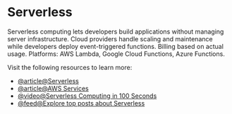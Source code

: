 # Serverless

Serverless computing lets developers build applications without managing server infrastructure. Cloud providers handle scaling and maintenance while developers deploy event-triggered functions. Billing based on actual usage. Platforms: AWS Lambda, Google Cloud Functions, Azure Functions.

Visit the following resources to learn more:

- [@article@Serverless](https://www.ibm.com/cloud/learn/serverless)
- [@article@AWS Services](https://aws.amazon.com/serverless/)
- [@video@Serverless Computing in 100 Seconds](https://www.youtube.com/watch?v=W_VV2Fx32_Y&ab_channel=Fireship)
- [@feed@Explore top posts about Serverless](https://app.daily.dev/tags/serverless?ref=roadmapsh)
